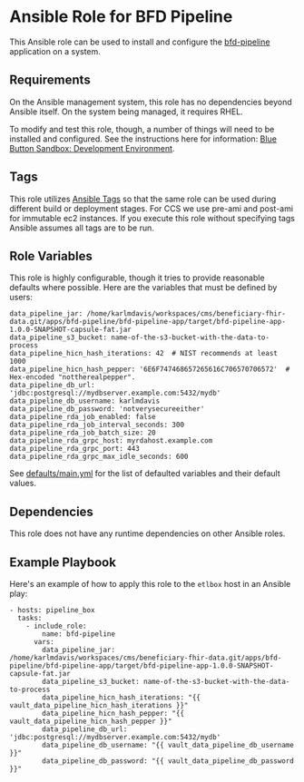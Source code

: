 Ansible Role for BFD Pipeline
=============================

This Ansible role can be used to install and configure the [bfd-pipeline](../../../../apps/bfd-pipeline) application on a system.

Requirements
------------

On the Ansible management system, this role has no dependencies beyond Ansible itself. On the system being managed, it requires RHEL.

To modify and test this role, though, a number of things will need to be installed and configured. See the instructions here for information: [Blue Button Sandbox: Development Environment](https://github.com/HHSIDEAlab/bluebutton-sandbox#development-environment).

Tags
----

This role utilizes [Ansible Tags](https://docs.ansible.com/ansible/latest/user_guide/playbooks_tags.html) so that the same role can be used during different build or deployment stages. For CCS we use pre-ami and post-ami for immutable ec2 instances. If you execute this role without specifying tags Ansible assumes all tags are to be run. 

Role Variables
--------------

This role is highly configurable, though it tries to provide reasonable defaults where possible. Here are the variables that must be defined by users:

    data_pipeline_jar: /home/karlmdavis/workspaces/cms/beneficiary-fhir-data.git/apps/bfd-pipeline/bfd-pipeline-app/target/bfd-pipeline-app-1.0.0-SNAPSHOT-capsule-fat.jar
    data_pipeline_s3_bucket: name-of-the-s3-bucket-with-the-data-to-process
    data_pipeline_hicn_hash_iterations: 42  # NIST recommends at least 1000
    data_pipeline_hicn_hash_pepper: '6E6F747468657265616C706570706572'  # Hex-encoded "nottherealpepper".
    data_pipeline_db_url: 'jdbc:postgresql://mydbserver.example.com:5432/mydb'
    data_pipeline_db_username: karlmdavis
    data_pipeline_db_password: 'notverysecureeither'
    data_pipeline_rda_job_enabled: false
    data_pipeline_rda_job_interval_seconds: 300
    data_pipeline_rda_job_batch_size: 20
    data_pipeline_rda_grpc_host: myrdahost.example.com
    data_pipeline_rda_grpc_port: 443
    data_pipeline_rda_grpc_max_idle_seconds: 600

See [defaults/main.yml](./defaults/main.yml) for the list of defaulted variables and their default values.

Dependencies
------------

This role does not have any runtime dependencies on other Ansible roles.

Example Playbook
----------------

Here's an example of how to apply this role to the `etlbox` host in an Ansible play:

    - hosts: pipeline_box
      tasks:
        - include_role:
            name: bfd-pipeline
          vars:
            data_pipeline_jar: /home/karlmdavis/workspaces/cms/beneficiary-fhir-data.git/apps/bfd-pipeline/bfd-pipeline-app/target/bfd-pipeline-app-1.0.0-SNAPSHOT-capsule-fat.jar
            data_pipeline_s3_bucket: name-of-the-s3-bucket-with-the-data-to-process
            data_pipeline_hicn_hash_iterations: "{{ vault_data_pipeline_hicn_hash_iterations }}"
            data_pipeline_hicn_hash_pepper: "{{ vault_data_pipeline_hicn_hash_pepper }}"
            data_pipeline_db_url: 'jdbc:postgresql://mydbserver.example.com:5432/mydb'
            data_pipeline_db_username: "{{ vault_data_pipeline_db_username }}"
            data_pipeline_db_password: "{{ vault_data_pipeline_db_password }}"
